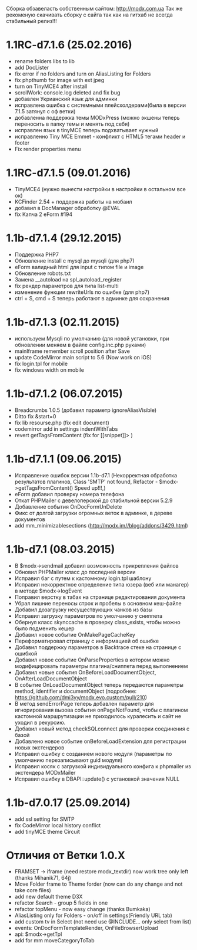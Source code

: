 Сборка обзавеласть собственным сайтом: http://modx.com.ua
Так же рекоменую скачивать сборку с сайта так как на гитхаб не всегда стабильный релиз!!!


1.1RC-d7.1.6  (25.02.2016)
=======================================================
- rename folders libs to lib 
- add DocLister 
- fix error if no folders and turn on AliasListing for Folders
- fix phpthumb for image with ext jpeg
- turn on TinyMCE4 after install 
- scrollWork: console.log deleted and fix bug 
- добавлен Укрианский язык для админки
- исправлена ошибка с системными плейсхолдерами(была в версии 7.1.5 затянул с оф ветки)
- добавленна поддержка темы MODxPress (можно экшены теперь переносить в папку темы и менять под себя)
- исправлен язык в tinyMCE теперь подхватывает нужный
- исправленно Tiny MCE Emmet - конфликт с HTML5 тегами header и footer
- Fix render properties menu


1.1RC-d7.1.5  (09.01.2016)
=======================================================
- TinyMCE4 (нужно вынести настройки в настройки в остальном все ок)
- KCFinder 2.54 + поддержка работы на мобаил
- добавил в DocManager обработку @EVAL
- fix Капча 2 eForm #194


1.1b-d7.1.4  (29.12.2015)
=======================================================
- Поддержка PHP7
- Обновление install с mysql до  mysqli (для php7)
- eForm валидный html для  input  с типом file и image 
- Обновление robots.txt
- Замена __autoload на spl_autoload_register
- fix рендер параметров для типа list-multi
- изменение функции rewriteUrls по ошибке (для php7) 
- ctrl + S, cmd + S теперь работают в админке для сохранения 


1.1b-d7.1.3  (02.11.2015)
=======================================================
- используем Mysqli по умолчанию (для новой установки, при обновлении меняем в файле config.inc.php руками)
- mainIframe remember scroll position after Save
- update CodeMirror main script to 5.6 (Now work on iOS)  
- fix login.tpl for mobile
- fix windows width on mobile


1.1b-d7.1.2  (06.07.2015)
=======================================================
- Breadcrumbs 1.0.5 (добавил параметр ignoreAliasVisible)
- Ditto fix &start=0 
- fix lib resourse.php (fix edit document)
- codemirror add in settings indentWithTabs
- revert getTagsFromContent (fix for [[snippet]]> )


1.1b-d7.1.1  (09.06.2015)
=======================================================
- Исправление ошибок версии 1.1b-d7.1 (Некорректная обработка результатов плагинов, Class 'SMTP' not found, Refactor - $modx->getTagsFromContent() Speed up!!!,)
- eForm добавил проверку номера телефона
- Откат PHPMailer с девелоперской до стабильной версии 5.2.9
- Добавление события OnDocFormUnDelete
- Фикс от долгой загрузки огромных веток в админке, в дереве документов
- add mm_minimizablesections (http://modx.im//blog/addons/3429.html)


1.1b-d7.1  (08.03.2015)
=======================================================
- В $modx->sendmail добавил возможность прикрепления файлов
- Обновил PHPMailer класс до последней версии
- Исправил баг с путем к кастомному login.tpl шаблону
- Исправил некорректное определение типа юзера (веб или манагер) в методе $modx->logEvent
- Поправил верстку в табах на странице редактирования документа
- Убрал лишние переносы строк и пробелы в основном кеш-файле
- Добавил дозагрузку несуществующих чанков из базы
- Исправил загрузку параметров по умолчанию у сниппета
- Обернул класс skynccache в проверку class_exists, чтобы можно было подменить кешер
- Добавил новое событие OnMakePageCacheKey
- Переформатировал страницу с информацией об ошибке
- Добавил поддержку параметров в Backtrace стеке на странице с ошибкой
- Добавил новое событие OnParseProperties в котором можно модифицировать параметры плагина/сниппета перед выполнением
- Добавил новые события OnBeforeLoadDocumentObject, OnAfterLoadDocumentObject
- В событие OnLoadDocumentObject теперь передаются параметры method, identifier и documentObject (подробнее: https://github.com/dmi3yy/modx.evo.custom/pull/210)
- В метод sendErrorPage теперь добавлен параметр для игнорирования вызова события onPageNotFound, чтобы с плагином кастомной маршрутизации не приходилось куралесить и сайт не уходил в рекурсию.
- Добавил новый метод checkSQLconnect для проверки соединения с базой
- Добавлено новое событие onBeforeLoadExtension для регистрации новых экстендеров
- Исправил ошибку с созданием нового модуля (параметры по умолчанию перезаписывают guid модуля)
- Исправил косяк с загрузкой индивидуального конфига к phpmailer из экстендера MODxMailer
- Исправил ошибку в DBAPI::update() с установкой значения NULL

1.1b-d7.0.17  (25.09.2014)
=======================================================
- add ssl setting for SMTP
- fix CodeMirror local history conflict
- add tinyMCE theme Circuit


Отличия от Ветки 1.0.X
=======================================================
- FRAMSET -> iframe (need restore modx_textdir) now work tree only left (thanks Mihanik71, 64j)
- Move Folder frame to Theme forder (now can do any change and not take core files)
- add new default theme D3X
- refactor Search - group 5 fields in one
- refactor topMenu - now easy change (thanks Bumkaka)
- AliasListing only for Folders - on/off in settings(Friendly URL tab)
- add custom tv in Select (not need use @INCLUDE... only select from list)
- events: OnDocFormTemplateRender, OnFileBrowserUpload
- api: $modx->getTpl
- add for mm moveCategoryToTab